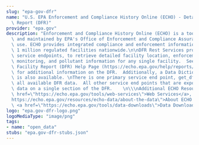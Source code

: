 ```yaml
---
slug: "epa-gov-dfr"
name: "U.S. EPA Enforcement and Compliance History Online (ECHO) - Detailed Facility\
  \ Report (DFR)"
provider: "epa.gov"
description: "Enforcement and Compliance History Online (ECHO) is a tool developed\
  \ and maintained by EPA's Office of Enforcement and Compliance Assurance for public\
  \ use. ECHO provides integrated compliance and enforcement information for over\
  \ 1 million regulated facilities nationwide.\n\nDFR Rest Services provide multiple\
  \ service endpoints, to retrieve detailed facility location, enforcement, compliance\
  \ monitoring, and pollutant information for any single facility.  See the Detailed\
  \ Facility Report (DFR) Help Page (https://echo.epa.gov/help/reports/detailed-facility-report-help)\
  \ for additional information on the DFR.  Additionally, a Data Dictionary (https://echo.epa.gov/help/reports/dfr-data-dictionary)\
  \ is also available. \nThere is one primary service end point, get_dfr, that provides\
  \ all available DFR data.  All other service end points that are exposed, will return\
  \ data on a single section of the DFR.    \n\\\nAdditional ECHO Resources:   <a\
  \ href=\"https://echo.epa.gov/tools/web-services\">Web Services</a>, <a href=\"\
  https://echo.epa.gov/resources/echo-data/about-the-data\">About ECHO's Data</a>,\
  \ <a href=\"https://echo.epa.gov/tools/data-downloads\">Data Downloads</a>\n "
logo: "epa.gov-dfr-logo.png"
logoMediaType: "image/png"
tags:
- name: "open_data"
stubs: "epa.gov-dfr-stubs.json"
---
```


